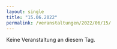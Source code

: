 ```yaml
---
layout: single
title: "15.06.2022"
permalink: /veranstaltungen/2022/06/15/
---
```


Keine Veranstaltung an diesem Tag.
